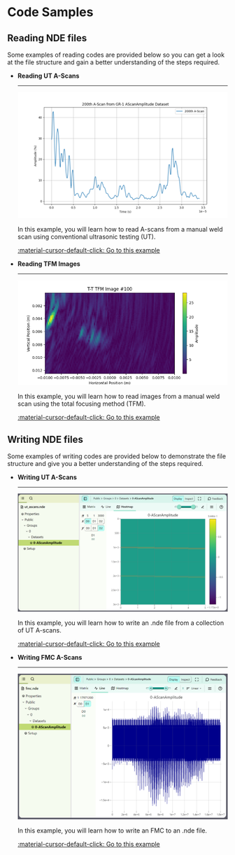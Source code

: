 # Code Samples

## Reading NDE files

Some examples of reading codes are provided below so you can get a look at the file structure and gain a better understanding of the steps required.


<div class="grid cards" markdown>

-   __Reading UT A-Scans__

    ---

    ![ascan_ut_scan.png](../../assets/images/examples/code-samples/ascan_ut_scan.png)

    In this example, you will learn how to read A-scans from a manual weld scan using conventional ultrasonic testing (UT).

    [:material-cursor-default-click: Go to this example](reading-ut-ascans.md)

-  __Reading TFM Images__

    ---

    ![tfm_image.png](../../assets/images/examples/code-samples/tfm_image.png)

    In this example, you will learn how to read images from a manual weld scan using the total focusing method (TFM). 

    [:material-cursor-default-click: Go to this example](reading-tfm-images.md)
    

</div>


## Writing NDE files
Some examples of writing codes are provided below to demonstrate the file structure and give you a better understanding of the steps required.

<div class="grid cards" markdown>

-   __Writing UT A-Scans__

    ---

    ![nde_ut_ascans.png](../../assets/images/examples/code-samples/nde_ut_ascans.png)

    In this example, you will learn how to write an .nde file from a collection of UT A-scans.

    [:material-cursor-default-click: Go to this example](writing-ut-ascans.md)

-  __Writing FMC A-Scans__

    ---

    ![nde_fmc_ascans.png](../../assets/images/examples/code-samples/nde_fmc_ascans.png)


    In this example, you will learn how to write an FMC to an .nde file. 

     [:material-cursor-default-click: Go to this example](writing-fmc-ascans.md)
    

</div>
